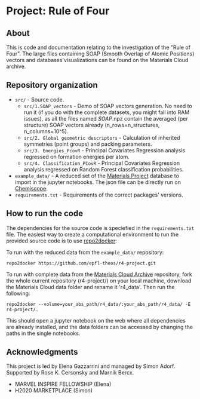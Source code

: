 # Project: Rule of Four

## About

This is code and documentation relating to the investigation of the "Rule of Four".
The large files containing SOAP (Smooth Overlap of Atomic Positions) vectors and databases'visualizations can be found on the Materials Cloud archive. 

## Repository organization

- `src/` - Source code.
    - `src/1.SOAP_vectors` - Demo of SOAP vectors generation. No need to run it (if you do with the complete datasets, you might fall into RAM issues), as all the files named *SOAP*.npz contain the averaged (per structure) SOAP vectors already (n_rows=n_structures, n_columns=10^5).  
    - `src/2. Global geometric descriptors` - Calculation of inherited symmetries (point groups) and packing parameters. 
    - `src/3. Energies_PcovR` - Principal Covariates Regression analysis regressed on formation energies per atom. 
    - `src/4. Classification_PCovR` - Principal Covariates Regression analysis regressed on Random Forest classification probabilities. 
- `example_data/` - A reduced set of the [Materials Project](https://materialsproject.org/) database to import in the jupyter notebooks. The json file can be directly run on [Chemiscope](https://chemiscope.org/). 
- `requirements.txt` - Requirements of the correct packages' versions. 

## How to run the code

The dependencies for the source code is speciefied in the `requirements.txt` file.
The easiest way to create a computational environment to run the provided source code is to use [repo2docker](https://repo2docker.readthedocs.io/):

To run with the reduced data from the `example_data/` repository:

```console
repo2docker https://github.com/epfl-theos/r4-project.git
```
To run with complete data from the [Materials Cloud Archive](https://archive.materialscloud.org/) repository, fork the whole current repository (r4-project/) on your local machine, download the Materials Cloud data folder and rename it 'r4_data'. Then run the following:

```console
repo2docker --volume=your_abs_path/r4_data/:your_abs_path/r4_data/ -E r4-project/. 
```
This should open a jupyter notebook on the web where all dependencies are already installed, and the data folders can be accessed by changing the paths in the single notebooks. 

## Acknowledgments

This project is led by Elena Gazzarrini and managed by Simon Adorf.
Supported by Rose K. Cersonsky and Marnik Bercx.

 - MARVEL INSPIRE FELLOWSHIP (Elena)
 - H2020 MARKETPLACE (Simon)
